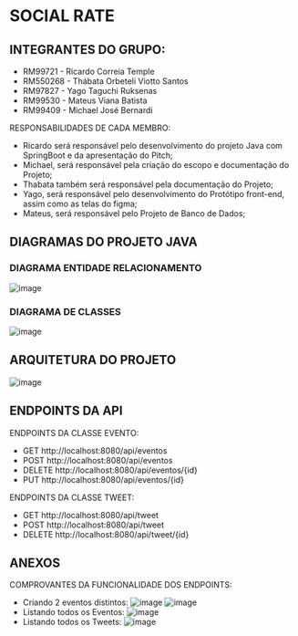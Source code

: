 # SOCIAL RATE

## INTEGRANTES DO GRUPO:

- RM99721 - Ricardo Correia Temple
- RM550268 - Thábata Orbeteli Viotto Santos 
- RM97827 - Yago Taguchi Ruksenas
- RM99530 - Mateus Viana Batista
- RM99409 - Michael José Bernardi

RESPONSABILIDADES DE CADA MEMBRO:
- Ricardo será responsável pelo desenvolvimento do projeto Java com SpringBoot e da apresentação do Pitch;
- Michael, será responsável pela criação do escopo e documentação do Projeto;
- Thabata também será responsável pela documentação do Projeto;
- Yago, será responsável pelo desenvolvimento do Protótipo front-end, assim como as telas do figma;
- Mateus, será responsável pelo Projeto de Banco de Dados;

## DIAGRAMAS DO PROJETO JAVA
### DIAGRAMA ENTIDADE RELACIONAMENTO
![image](https://github.com/RickMaverick/apiSocialRate_v2/assets/122487111/3fd5fd08-9a74-40ca-abfd-a70931a069f3)

### DIAGRAMA DE CLASSES
![image](https://github.com/RickMaverick/apiSocialRate_v2/assets/122487111/ca3d4661-75e0-495f-835c-7afa76877e88)

## ARQUITETURA DO PROJETO
![image](https://github.com/RickMaverick/apiSocialRate_v2/assets/122487111/c06ea351-7e33-489c-b488-f1e2f6b495dc)

## ENDPOINTS DA API
ENDPOINTS DA CLASSE EVENTO:
- GET http://localhost:8080/api/eventos
- POST http://localhost:8080/api/eventos
- DELETE http://localhost:8080/api/eventos/{id}
- PUT http://localhost:8080/api/eventos/{id}

ENDPOINTS DA CLASSE TWEET:
- GET http://localhost:8080/api/tweet
- POST http://localhost:8080/api/tweet
- DELETE http://localhost:8080/api/tweet/{id} 

## ANEXOS
COMPROVANTES DA FUNCIONALIDADE DOS ENDPOINTS:
- Criando 2 eventos distintos:
![image](https://github.com/RickMaverick/apiSocialRate_v2/assets/122487111/adebd88f-d8ae-4b1e-b1fe-d2db4747fb94)
![image](https://github.com/RickMaverick/apiSocialRate_v2/assets/122487111/fd407d6b-22d4-4bb7-9826-1d82de435efb)
- Listando todos os Eventos:
![image](https://github.com/RickMaverick/apiSocialRate_v2/assets/122487111/3df0affb-7ef3-4e09-bacb-0407ca9e0711)
- Listando todos os Tweets:
![image](https://github.com/RickMaverick/apiSocialRate_v2/assets/122487111/1f0c0ecc-a9a3-4e63-abb8-4ee6c4c88855)
